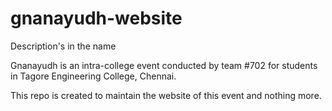 # gnanayudh-website
Description's in the name

Gnanayudh is an intra-college event conducted by team #702 for students in Tagore Engineering College, Chennai.

This repo is created to maintain the website of this event and nothing more.